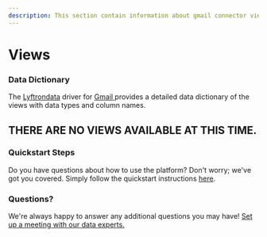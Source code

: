 ```yaml
---
description: This section contain information about gmail connector views information
---
```


# Views

### Data Dictionary

The [Lyftrondata](https://www.lyftrondata.com/) driver for [Gmail](https://www.lyftrondata.com/integration/business-analytics/gmail/)[ ](https://www.lyftrondata.com/integration/gmail/)provides a detailed data dictionary of the views with data types and column names.

## THERE ARE NO VIEWS AVAILABLE AT THIS TIME.

### Quickstart Steps

Do you have questions about how to use the platform? Don't worry; we've got you covered. Simply follow the quickstart instructions [here](../).

### Questions? <a href="#questions" id="questions"></a>

We're always happy to answer any additional questions you may have! [Set up a meeting with our data experts.](https://www.lyftrondata.com/book-a-meeting/)
